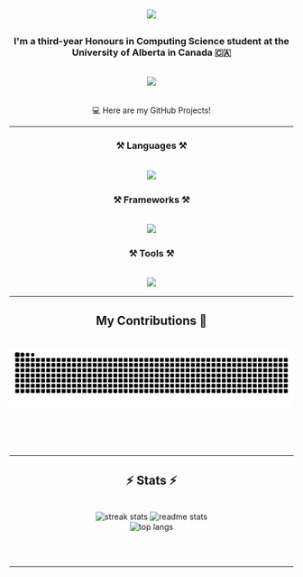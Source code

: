 <h1 align="center">
    <img src="https://readme-typing-svg.herokuapp.com/?font=Righteous&size=35&center=true&vCenter=true&width=500&height=70&duration=4000&lines=Hello!+👋;+I'm+Yaatheshini+Ashok!;" />
</h1>

<h3 align="center"> I'm a third-year Honours in Computing Science student at the University of Alberta in Canada 🇨🇦 </h3>

<br/>
 
<div align="center"> 
  <a href="https://www.linkedin.com/in/yaatheshini/" target="_blank">
    <img src="https://img.shields.io/badge/LinkedIn-0077B5?style=for-the-badge&logo=linkedin&logoColor=white" target="_blank" />
  </a>
</div>

<br/>

<div align="center">
 
 💻 Here are my GitHub Projects!

 </div>
 
 <hr/>
 
<h3 align="center">⚒️ Languages ⚒️</h3>
<br/>
<div align="center">
    <img src="https://skillicons.dev/icons?i=py,javascript,html,css,java,c,swift,r" />
</div>

<h3 align="center">⚒️ Frameworks ⚒️</h3>
<br/>
<div align="center">
    <img src="https://skillicons.dev/icons?i=firebase,tensorflow,pytorch,mongodb,mysql,sqlite" />
</div>

<h3 align="center">⚒️ Tools ⚒️</h3>
<br/>
<div align="center">
    <img src="https://skillicons.dev/icons?i=github,vscode,androidstudio,linux,figma,pycharm,latex,matlab,vim" />
</div>

<hr/>

<div align="center">
  <h2> My Contributions 🐍</h2>
  <br>
  <img alt="snake eating my contributions" src="https://github.com/yaatheshini/yaatheshini/raw/output/github-contribution-grid-snake.svg" />
  
  <br/><br/><br/>
</div>

<hr/>

<h2 align="center">⚡ Stats ⚡</h2>
<br>
<div align=center>
    <img width=450 src="https://github-readme-streak-stats.herokuapp.com/?user=yaatheshini&theme=react&border_radius=10" alt="streak stats"/>
  <img width=450 src="https://github-readme-stats.vercel.app/api?username=yaatheshini&count_private=true&show_icons=true&theme=react&rank_icon=github&border_radius=10" alt="readme stats" />
  <br/>
  <img width=390 align="center" src="https://github-readme-stats.vercel.app/api/top-langs/?username=yaatheshini&hide=HTML&langs_count=8&layout=compact&theme=react&border_radius=10&size_weight=0.5&count_weight=0.5&exclude_repo=github-readme-stats" alt="top langs" />
</div>

<br/><br/>

<hr/>

<br/>
